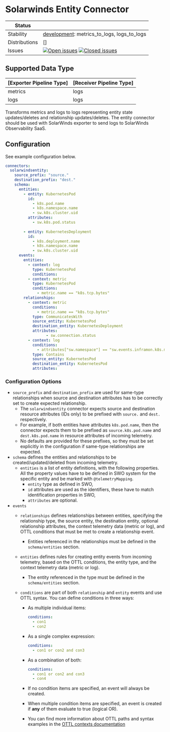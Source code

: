 # Solarwinds Entity Connector

| Status        |                                                                                                                                                                                                                                                                                                                                                                                                                                                                                                                                                                                                                                                                                                                                                     |
|---------------|-----------------------------------------------------------------------------------------------------------------------------------------------------------------------------------------------------------------------------------------------------------------------------------------------------------------------------------------------------------------------------------------------------------------------------------------------------------------------------------------------------------------------------------------------------------------------------------------------------------------------------------------------------------------------------------------------------------------------------------------------------|
| Stability     | [development]: metrics_to_logs, logs_to_logs                                                                                                                                                                                                                                                                                                                                                                                                                                                                                                                                                                                                                                                                                                        |
| Distributions | []                                                                                                                                                                                                                                                                                                                                                                                                                                                                                                                                                                                                                                                                                                                                                  |
| Issues        | [![Open issues](https://img.shields.io/github/issues-search/solarwinds/solarwinds-otel-collector-contrib?query=is%3Aissue%20is%3Aopen%20label%3Aconnector%2Fsolarwindsentity%20&label=open&color=orange&logo=opentelemetry)](https://github.com/solarwinds/solarwinds-otel-collector-contrib/issues?q=is%3Aopen%20is%3Aissue%20label%3Aconnector%2Fsolarwindsentity) [![Closed issues](https://img.shields.io/github/issues-search/solarwinds/solarwinds-otel-collector-contrib?query=is%3Aissue%20is%3Aclosed%20label%3Aconnector%2Fsolarwindsentity%20&label=closed&color=blue&logo=opentelemetry)](https://github.com/solarwinds/solarwinds-otel-collector-contrib/issues?q=is%3Aclosed%20is%3Aissue%20label%3Aconnector%2Fsolarwindsentity) |

[development]: https://github.com/open-telemetry/opentelemetry-collector/blob/main/docs/component-stability.md#development

## Supported Data Type
| [Exporter Pipeline Type] | [Receiver Pipeline Type] |
|--------------------------|--------------------------|
| metrics                  | logs                     |
| logs                     | logs                     |

Transforms metrics and logs to logs representing entity state updates/deletes and relationship updates/deletes. The entity connector should be used with SolarWinds exporter to send logs to SolarWinds Observability SaaS.

## Configuration
See example configuration below.
```yaml
connectors:
  solarwindsentity:
    source_prefix: "source."
    destination_prefix: "dest."
    schema:
      entities:
        - entity: KubernetesPod
          id:
            - k8s.pod.name
            - k8s.namespace.name
            - sw.k8s.cluster.uid
          attributes:
            - sw.k8s.pod.status
            
        - entity: KubernetesDeployment
          id:
            - k8s.deployment.name
            - k8s.namespace.name
            - sw.k8s.cluster.uid
      events:
        entities:
          - context: log
            type: KubernetesPod
            conditions:
          - context: metric
            type: KubernetesPod
            conditions:
              - metric.name == "k8s.tcp.bytes"
        relationships:
          - context: metric
            conditions: 
              - metric.name == "k8s.tcp.bytes"
            type: CommunicatesWith
            source_entity: KubernetesPod
            destination_entity: KubernetesDeployment
            attributes:
                  - sw.connection.status
          - context: log
            conditions:
              - attributes["sw.namespace"] == "sw.events.inframon.k8s.manifests" or attributes["sw.event.action"] == "k8s.pod.created"
            type: Contains
            source_entity: KubernetesPod
            destination_entity: KubernetesPod
            attributes:
```

### Configuration Options
- `source_prefix` and `destination_prefix` are used for same-type relationships when source and destination attributes has to be correctly set to create expected relationship.
  - The `solarwindsentity` connector expects source and destination resource attributes (IDs only) to be prefixed with `source.` and `dest.` respectively.
  - For example, if both entities have attributes `k8s.pod.name`, then the connector expects them to be prefixed as `source.k8s.pod.name` and `dest.k8s.pod.name` in resource attributes of incoming telemetry.
  - No defaults are provided for these prefixes, so they must be set explicitly in the configuration if same-type relationships are expected.
- `schema` defines the entities and relationships to be created/updated/deleted from incoming telemetry.
  - `entities` is a list of entity definitions, with the following properties. All the property values have to be defined in SWO system for the specific entity and be marked with `@telemetryMapping`.
    - `entity` type as defined in SWO,
    - `id` attributes are used as the identifiers, these have to match identification properties in SWO,
    - `attributes` are optional.
- `events`
  - `relationships` defines relationships between entities, specifying the relationship type, the source entity, the destination entity, optional relationship attributes, the context telemetry data (metric or log), and OTTL conditions that must be met to create a relationship event.
    - Entities referenced in the relationships must be defined in the `schema/entities` section.

  - `entities` defines rules for creating entity events from incoming telemetry, based on the OTTL conditions, the entity type, and the context telemetry data (metric or log).
    - The entity referenced in the type must be defined in the `schema/entities` section.

  - `conditions` are part of both `relationship` and `entity` events and use OTTL syntax. You can define conditions in three ways:
    - As multiple individual items:
      ```yaml
      conditions:
        - con1
        - con2
      ```
    - As a single complex expression:
      ```yaml
      conditions:
        - con1 or con2 and con3
      ```
    - As a combination of both:
      ```yaml
      conditions:
        - con1 or con2 and con3
        - con4
      ```

    - If no condition items are specified, an event will always be created.
    - When multiple condition items are specified, an event is created if **any** of them evaluate to true (logical OR).
    - You can find more information about OTTL paths and syntax examples in the [OTTL contexts documentation](https://github.com/open-telemetry/opentelemetry-collector-contrib/tree/main/pkg/ottl/contexts)
